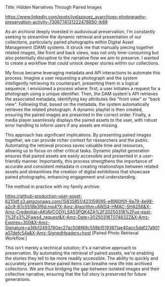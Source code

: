 Title: Hidden Narratives Through Paired Images

https://www.linkedin.com/posts/jvelazquez_avarchives-photography-preservation-activity-7306774131222478850-Ik69

As an archivist deeply invested in audiovisual preservation, I'm constantly seeking to streamline the dynamic retrieval and presentation of our collections, particularly paired photographs within Digital Asset Management (DAM) systems. It struck me that manually piecing together related images, like front and back views, was not only time-consuming but also potentially disruptive to the narrative flow we aim to preserve. I wanted to create a workflow that could unlock deeper stories within our collections.

My focus became leveraging metadata and API interactions to automate this process. Imagine a user requesting a photograph and the system intelligently retrieving its counterpart, presenting them in a logical sequence. I envisioned a process where: first, a user initiates a request for a photograph using a unique identifier. Then, the DAM system's API retrieves the associated metadata, identifying key attributes like "front view" or "back view". Following that, based on the metadata, the system automatically retrieves the related photograph. A dynamic playlist is then created, ensuring the paired images are presented in the correct order. Finally, a media player seamlessly displays the paired assets to the user, with robust error handling to inform users if any assets are missing.

This approach has significant implications. By presenting paired images together, we can provide richer context for researchers and the public. Automating the retrieval process saves valuable time and resources, allowing us to focus on other critical tasks. Dynamic playlist generation ensures that paired assets are easily accessible and presented in a user-friendly manner. Importantly, this process strengthens the importance of accurate and consistent metadata in creating relationships between related assets and streamlines the creation of digital exhibitions that showcase paired photographs, enhancing engagement and understanding.

The method in practice with my family archive: 

https://github-production-user-asset-6210df.s3.amazonaws.com/15835851/423159095-e8960f0f-9a79-4e98-a2c9-87c5516b3f6d.mp4?X-Amz-Algorithm=AWS4-HMAC-SHA256&X-Amz-Credential=AKIAVCODYLSA53PQK4ZA%2F20250318%2Fus-east-1%2Fs3%2Faws4_request&X-Amz-Date=20250318T074832Z&X-Amz-Expires=300&X-Amz-Signature=a36b12493760ec27ac508f69c559b15193611ae40acc5ddf27a901a07defc54a&X-Amz-SignedHeaders=host 
[Paired Photo Retrieval Workflow.]

This isn't merely a technical solution; it's a narrative approach to preservation. By automating the retrieval of paired assets, we're enabling the stories they tell to be more readily accessible. The ability to quickly and accurately present these paired items can breathe new life into archived collections. We are thus bridging the gap between isolated images and their collective narrative, ensuring that the full story is preserved for future generations.
